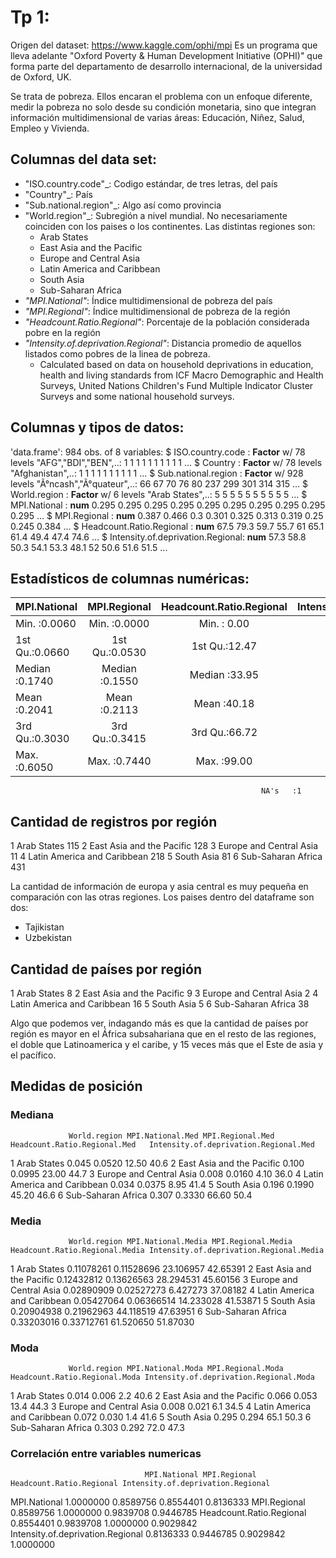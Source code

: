 # Tp 1:

Origen del dataset: https://www.kaggle.com/ophi/mpi
Es un programa que lleva adelante "Oxford Poverty & Human Development Initiative (OPHI)" que forma parte del departamento de desarrollo internacional, de la universidad de Oxford, UK.

Se trata de pobreza. Ellos encaran el problema con un enfoque diferente, medir la pobreza no solo desde su condición monetaria, sino que integran información multidimensional de varias áreas: Educación, Niñez, Salud, Empleo y Vivienda.


## Columnas del data set:
* "ISO.country.code"_: Codigo estándar, de tres letras, del país
* "Country"_: País
* "Sub.national.region"_: Algo así como provincia
* "World.region"_: Subregión a nivel mundial. No necesariamente coinciden con los paises o los continentes. Las distintas regiones son:
	* Arab States                 
	* East Asia and the Pacific   
	* Europe and Central Asia  
	* Latin America and Caribbean
	* South Asia                  
	* Sub-Saharan Africa          
* _"MPI.National"_: Índice multidimensional de pobreza del país    
* _"MPI.Regional"_: Índice multidimensional de pobreza de la región
* _"Headcount.Ratio.Regional"_: Porcentaje de la población considerada pobre en la región
* _"Intensity.of.deprivation.Regional"_: Distancia promedio de aquellos listados como pobres de la linea de pobreza.
	* Calculated based on data on household deprivations in education, health and living standards from ICF Macro Demographic and Health Surveys, United Nations Children's Fund Multiple Indicator Cluster Surveys and some national household surveys.

## Columnas y tipos de datos:
'data.frame':	984 obs. of  8 variables:
 $ ISO.country.code                 : **Factor** w/ 78 levels "AFG","BDI","BEN",..: 1 1 1 1 1 1 1 1 1 1 ...
 $ Country                          : **Factor** w/ 78 levels "Afghanistan",..: 1 1 1 1 1 1 1 1 1 1 ...
 $ Sub.national.region              : **Factor** w/ 928 levels "Ã°ncash","Ã°quateur",..: 66 67 70 76 80 237 299 301 314 315 ...
 $ World.region                     : **Factor** w/ 6 levels "Arab States",..: 5 5 5 5 5 5 5 5 5 5 ...
 $ MPI.National                     : **num**  0.295 0.295 0.295 0.295 0.295 0.295 0.295 0.295 0.295 0.295 ...
 $ MPI.Regional                     : **num**  0.387 0.466 0.3 0.301 0.325 0.313 0.319 0.25 0.245 0.384 ...
 $ Headcount.Ratio.Regional         : **num**  67.5 79.3 59.7 55.7 61 65.1 61.4 49.4 47.4 74.6 ...
 $ Intensity.of.deprivation.Regional: **num**  57.3 58.8 50.3 54.1 53.3 48.1 52 50.6 51.6 51.5 ...
 
## Estadísticos de columnas numéricas:
|  MPI.National  |   MPI.Regional   |  Headcount.Ratio.Regional  |  Intensity.of.deprivation.Regional |
|----------------|:----------------:|:--------------------------:|-----------------------------------:|
| Min.   :0.0060 |  Min.   :0.0000  |  Min.   : 0.00             |  Min.   :33.30                     |
| 1st Qu.:0.0660 |  1st Qu.:0.0530  |  1st Qu.:12.47             |  1st Qu.:41.40                     |
| Median :0.1740 |  Median :0.1550  |  Median :33.95             |  Median :45.60                     |
| Mean   :0.2041 |  Mean   :0.2113  |  Mean   :40.18             |  Mean   :47.18                     |
| 3rd Qu.:0.3030 |  3rd Qu.:0.3415  |  3rd Qu.:66.72             |  3rd Qu.:51.90                     |
| Max.   :0.6050 |  Max.   :0.7440  |  Max.   :99.00             |  Max.   :75.90                     |
                                                            NA's   :1     
															
## Cantidad de registros por región

1 Arab States                   115
2 East Asia and the Pacific     128
3 Europe and Central Asia        11
4 Latin America and Caribbean   218
5 South Asia                     81
6 Sub-Saharan Africa            431

La cantidad de información de europa y asia central es muy pequeña en comparación con las otras regiones. Los paises dentro del dataframe son dos: 
* Tajikistan
* Uzbekistan

## Cantidad de países por región
1 Arab States                     8
2 East Asia and the Pacific       9
3 Europe and Central Asia         2
4 Latin America and Caribbean    16
5 South Asia                      5
6 Sub-Saharan Africa             38

Algo que podemos ver, indagando más es que la cantidad de países por región es mayor en el África subsahariana que en el resto de las regiones, el doble que Latinoamerica y el caribe, y 15 veces más que el Este de asia y el pacífico.

## Medidas de posición

### Mediana

                 World.region MPI.National.Med MPI.Regional.Med Headcount.Ratio.Regional.Med   Intensity.of.deprivation.Regional.Med
1                 Arab States            0.045           0.0520                        12.50                                  40.6
2   East Asia and the Pacific            0.100           0.0995                        23.00                                  44.7
3     Europe and Central Asia            0.008           0.0160                         4.10                                  36.0
4 Latin America and Caribbean            0.034           0.0375                         8.95                                  41.4
5                  South Asia            0.196           0.1990                        45.20                                  46.6
6          Sub-Saharan Africa            0.307           0.3330                        66.60                                  50.4

### Media

                 World.region MPI.National.Media MPI.Regional.Media Headcount.Ratio.Regional.Media Intensity.of.deprivation.Regional.Media
1                 Arab States         0.11078261         0.11528696                      23.106957                                42.65391
2   East Asia and the Pacific         0.12432812         0.13626563                      28.294531                                45.60156
3     Europe and Central Asia         0.02890909         0.02527273                       6.427273                                37.08182
4 Latin America and Caribbean         0.05427064         0.06366514                      14.233028                                41.53871
5                  South Asia         0.20904938         0.21962963                      44.118519                                47.63951
6          Sub-Saharan Africa         0.33203016         0.33712761                      61.520650                                51.87030

### Moda


                 World.region MPI.National.Moda MPI.Regional.Moda Headcount.Ratio.Regional.Moda Intensity.of.deprivation.Regional.Moda
1                 Arab States             0.014             0.006                           2.2                                   40.6
2   East Asia and the Pacific             0.066             0.053                          13.4                                   44.3
3     Europe and Central Asia             0.008             0.021                           6.1                                   34.5
4 Latin America and Caribbean             0.072             0.030                           1.4                                   41.6
5                  South Asia             0.295             0.294                          65.1                                   50.3
6          Sub-Saharan Africa             0.303             0.292                          72.0                                   47.3

### Correlación entre variables numericas

                                  MPI.National MPI.Regional Headcount.Ratio.Regional Intensity.of.deprivation.Regional
MPI.National                         1.0000000    0.8589756                0.8554401                         0.8136333
MPI.Regional                         0.8589756    1.0000000                0.9839708                         0.9446785
Headcount.Ratio.Regional             0.8554401    0.9839708                1.0000000                         0.9029842
Intensity.of.deprivation.Regional    0.8136333    0.9446785                0.9029842                         1.0000000

	